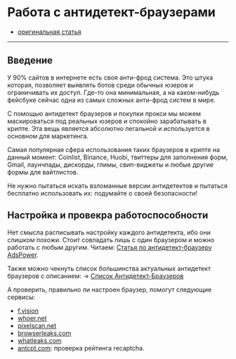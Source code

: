 # Работа с антидетект-браузерами
- [оригинальная статья](https://teletype.in/@maxycrypto/antidetect)
---

## Введение
У 90% сайтов в интернете есть своя анти-фрод система. Это штука которая, позволяет выявлять ботов среди обычных юзеров и ограничивать их доступ. Где-то она минимальная, а на каком-нибудь фейсбуке сейчас одна из самых сложных анти-фрод систем в мире.

С помощью антидетект браузеров и покупки прокси мы можем маскироваться под реальных юзеров и спокойно зарабатывать в крипте. Эта вещь является абсолютно легальной и используется в основном для маркетинга.

Самая популярная сфера использования таких браузеров в крипте на данный момент: Coinlist, Binance, Huobi, твиттеры для заполнения форм, Gmail, лаунчпады, дискорды, глимы, свип-виджеты и любые другие формы для вайтлистов. 

Не нужно пытаться искать взломанные версии антидетектов и пытаться бесплатно использовать их: подумайте о своей безопасности! 

## Настройка и провекра работоспособности
Нет смысла расписывать настройку каждого антидетекта, ибо они слишком похожи.
Стоит совладать лишь с один браузером и можно работать с любым другим.
Читаем: [Статья по антидетект-браузеру AdsPower](../Инструменты/Антидетект-браузеры/Антидетект-браузер%20AdsPower.md).

Также можно чекнуть список большинства актуальных антидетект браузеров с описанием:
-> [Список Антидетект-Браузеров](../Списки/Список%20Антидетект-Браузеров.md)

А проверить, правильно ли настроен браузер, помогут следующие сервисы:
- [f.vision](http://www.f.vision/)
- [whoer.net](https://whoer.net/ru)
- [pixelscan.net](https://pixelscan.net/)
- [browserleaks.com](https://browserleaks.com/)
- [whatleaks.com](https://whatleaks.com/)
- [antcpt.com](https://antcpt.com/eng/information/demo-form/recaptcha-3-test-score.html): проверка рейтинга recaptcha.
